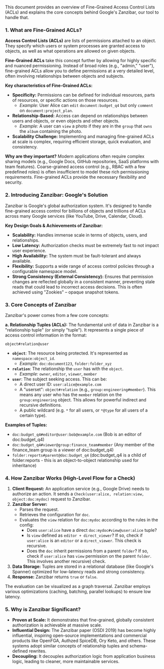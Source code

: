 
This document provides an overview of Fine-Grained Access Control Lists (ACLs) and explains the core concepts behind Google's Zanzibar, our tool to handle that.

### 1. What are Fine-Grained ACLs?

**Access Control Lists (ACLs)** are lists of permissions attached to an object. They specify which users or system processes are granted access to objects, as well as what operations are allowed on given objects.

**Fine-Grained ACLs** take this concept further by allowing for highly specific and nuanced permissioning. Instead of broad roles (e.g., "admin," "user"), fine-grained ACLs allow you to define permissions at a very detailed level, often involving relationships between objects and subjects.

**Key characteristics of Fine-Grained ACLs:**

- **Specificity:** Permissions can be defined for individual resources, parts of resources, or specific actions on those resources.
  - _Example:_ User Alice can `edit` `document:budget_q4` but only `comment` on `document:project_plan`.
- **Relationship-Based:** Access can depend on relationships between users and objects, or even objects and other objects.
  - _Example:_ A user can `view` a photo if they are in the `group` that `owns` the `album` containing the photo.
- **Scalability Challenge:** Implementing and managing fine-grained ACLs at scale is complex, requiring efficient storage, quick evaluation, and consistency.

**Why are they important?**
Modern applications often require complex sharing models (e.g., Google Docs, GitHub repositories, SaaS platforms with team features). Coarse-grained access control (e.g., RBAC with a few predefined roles)
is often insufficient to model these rich permissioning requirements. Fine-grained ACLs provide the necessary flexibility and security.

### 2. Introducing Zanzibar: Google's Solution

Zanzibar is Google's global authorization system. It's designed to handle fine-grained access control for billions of objects and trillions of ACLs across many Google services (like YouTube, Drive, Calendar, Cloud).

**Key Design Goals & Achievements of Zanzibar:**

- **Scalability:** Handles immense scale in terms of objects, users, and relationships.
- **Low Latency:** Authorization checks must be extremely fast to not impact user experience.
- **High Availability:** The system must be fault-tolerant and always available.
- **Flexibility:** Supports a wide range of access control policies through a configurable namespace model.
- **Strong Consistency (External Consistency):** Ensures that permission changes are reflected globally in a consistent manner, preventing stale reads that could lead to incorrect access decisions. This is often achieved using "Zookies" – opaque snapshot tokens.

### 3. Core Concepts of Zanzibar

Zanzibar's power comes from a few core concepts:

**a. Relationship Tuples (ACLs):**
The fundamental unit of data in Zanzibar is a "relationship tuple" (or simply "tuple"). It represents a single piece of access control information in the format:

`object#relation@user`

- **`object`**: The resource being protected. It's represented as `namespace:object_id`.
  - _Example:_ `doc:document123`, `folder:folder_xyz`
- **`relation`**: The relationship the `user` has with the `object`.
  - _Example:_ `owner`, `editor`, `viewer`, `member`
- **`user`**: The subject seeking access. This can be:
  - A direct user ID: `user:alice@example.com`
  - A "userset": `object#relation` (e.g., `group:engineering#member`). This means any user who has the `member` relation on the `group:engineering` object. This allows for powerful indirect and recursive definitions.
  - A public wildcard (e.g. `*` for all users, or `*@type` for all users of a certain type).

**Examples of Tuples:**

- `doc:budget_q4#editor@user:bob@example.com` (Bob is an editor of doc:budget_q4)
- `doc:budget_q4#viewer@group:finance_team#member` (Any member of the finance_team group is a viewer of doc:budget_q4)
- `folder:reports#parent@doc:budget_q4` (doc:budget_q4 is a child of folder:reports - this is an object-to-object relationship used for inheritance)

### 4. How Zanzibar Works (High-Level Flow for a Check)

1.  **Client Request:** An application service (e.g., Google Drive) needs to authorize an action. It sends a `Check(user:alice, relation:view, object:doc:mydoc)` request to Zanzibar.
2.  **Zanzibar Server:**
    - Parses the request.
    - Retrieves the configuration for `doc`.
    - Evaluates the `view` relation for `doc:mydoc` according to the rules in the config:
      - Does `user:alice` have a direct `doc:mydoc#view@user:alice` tuple?
      - Is `view` defined as `editor + direct_viewer`? If so, check if `user:alice` is an `editor` or a `direct_viewer`. This check is recursive.
      - Does the `doc` inherit permissions from a parent `folder`? If so, check if `user:alice` has `view` permission on the parent `folder`. This involves another recursive) check.
3.  **Data Storage:** Tuples are stored in a relational database (like Google's Spanner) optimized for low-latency reads and strong consistency.
4.  **Response:** Zanzibar returns `true` or `false`.

The evaluation can be visualized as a graph traversal. Zanzibar employs various optimizations (caching, batching, parallel lookups) to ensure low latency.

### 5. Why is Zanzibar Significant?

- **Proven at Scale:** It demonstrates that fine-grained, globally consistent authorization is achievable at massive scale.
- **Influential Design:** The Zanzibar paper (OSDI 2019) has become highly influential, inspiring open-source implementations and commercial products like OpenFGA, Authzed SpiceDB, Ory Keto, and others. These systems adopt similar concepts of relationship tuples and schema-defined rewrites.
- **Decoupling:** It decouples authorization logic from application business logic, leading to cleaner, more maintainable services.
